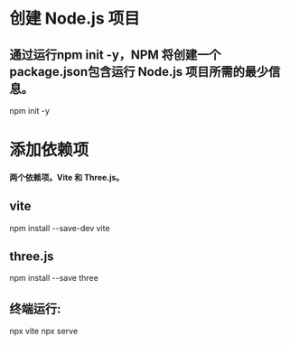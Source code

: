 # 创建 Node.js 项目

## 通过运行npm init -y，NPM 将创建一个package.json包含运行 Node.js 项目所需的最少信息。
npm init -y

# 添加依赖项
####  两个依赖项。Vite 和 Three.js。

## vite
npm install --save-dev vite

##  three.js
npm install --save three

## 终端运行:
npx vite
npx serve

